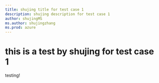 ```yaml
---
title: shujing title for test case 1
description: shujing description for test case 1
author: shujingMS
ms.author: shujingzhang
ms.prod: azure
---
```

# this is a test by shujing for test case 1

testing!
